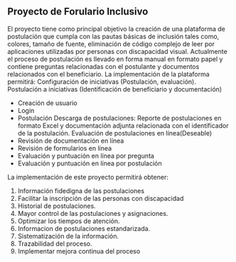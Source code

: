 ## Proyecto de Forulario Inclusivo

El proyecto tiene como principal objetivo la creación de una plataforma de postulación que cumpla con las pautas básicas de inclusión tales como, colores, tamaño de fuente, eliminación de código complejo de leer por aplicaciones utilizadas por personas con discapacidad visual. Actualmente el proceso de postulación es llevado en forma manual en formato papel y contiene preguntas relacionadas con el postulante y documentos relacionados con el beneficiario. La implementación de la plataforma permitirá:
Configuración de iniciativas (Postulación, evaluación).
Postulación a iniciativas (Identificación de beneficiario y documentación)
- Creación de usuario
- Login
- Postulación
Descarga de postulaciones: Reporte de postulaciones en formato Excel y documentación adjunta relacionada con el identificador de la postulación.
Evaluación de postulaciones en línea(Deseable)
- Revisión de documentación en línea
- Revisión de formularios en línea
- Evaluación y puntuación en línea por pregunta
- Evaluación y puntuación en línea por postulación


La implementación de este proyecto permitirá obtener:
1.	Información fidedigna de las postulaciones
2.	Facilitar la inscripción de las personas con discapacidad
3.	Historial de postulaciones.
4.	Mayor control de las postulaciones y asignaciones.
5.	Optimizar los tiempos de atención.
6.	Informacion de postulaciones estandarizada.
7.	Sistematización de la información.
8.	Trazabilidad del proceso.
9.	Implementar mejora continua del proceso
